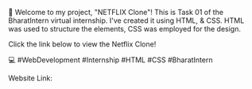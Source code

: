 🚀 Welcome to my project, "NETFLIX Clone"! This is Task 01 of the BharatIntern virtual internship. I've created it using HTML, & CSS. HTML was used to structure the elements, CSS was employed for the design.

Click the link below to view the Netflix Clone!

💻 #WebDevelopment #Internship #HTML #CSS #BharatIntern

Website Link: 
